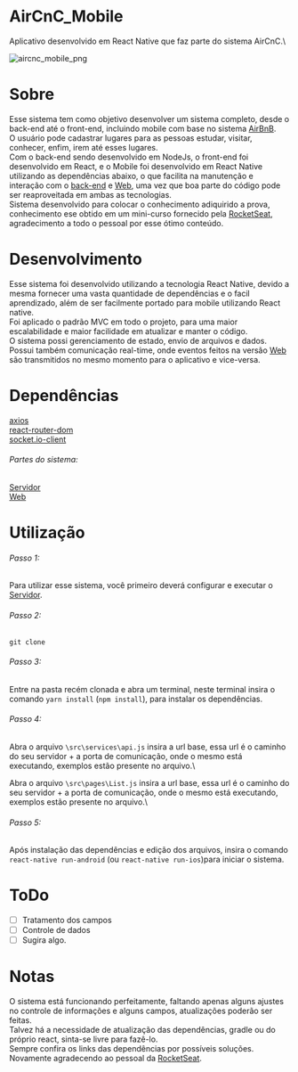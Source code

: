 # AirCnC_Mobile
Aplicativo desenvolvido em React Native que faz parte do sistema AirCnC.\

![aircnc_mobile_png](https://user-images.githubusercontent.com/41457134/66956445-cbd4c880-f03a-11e9-813c-bdc5ba874d91.png)

# Sobre
Esse sistema tem como objetivo desenvolver um sistema completo, desde o back-end até o front-end, incluindo mobile com base no sistema [AirBnB](https://www.airbnb.com.br/).\
O usuário pode cadastrar lugares para as pessoas estudar, visitar, conhecer, enfim, irem até esses lugares.\
Com o back-end sendo desenvolvido em NodeJs, o front-end foi desenvolvido em React, e o Mobile foi desenvolvido em React Native utilizando as dependências abaixo, o que facilita na manutenção e interação com o [back-end](https://github.com/diegodls/AirCnC_server) e [Web](https://github.com/diegodls/AirCnC_Web), uma vez que boa parte do código pode ser reaproveitada em ambas as tecnologias.\
Sistema desenvolvido para colocar o conhecimento adiquirido a prova, conhecimento ese obtido em um mini-curso fornecido pela [RocketSeat](https://rocketseat.com.br), agradecimento a todo o pessoal por esse ótimo conteúdo.

# Desenvolvimento
Esse sistema foi desenvolvido utilizando a tecnologia React Native, devido a mesma fornecer uma vasta quantidade de dependências e o facil aprendizado, além de ser facilmente portado para mobile utilizando React native.\
Foi aplicado o padrão MVC em todo o projeto, para uma maior escalabilidade e maior facilidade em atualizar e manter o código.\
O sistema possi gerenciamento de estado, envio de arquivos e dados.\
Possui também comunicação real-time, onde eventos feitos na versão [Web](https://github.com/diegodls/AirCnC_Web) são transmitidos no mesmo momento para o aplicativo e vice-versa.

# Dependências

[axios](https://www.npmjs.com/package/axios)\
[react-router-dom](https://www.npmjs.com/package/react-router-dom)\
[socket.io-client](https://www.npmjs.com/package/socket.io-client)

###### Partes do sistema:
[Servidor](https://github.com/diegodls/AirCnC_server)\
[Web](https://github.com/diegodls/AirCnC_Web)

# Utilização
###### Passo 1: 
Para utilizar esse sistema, você primeiro deverá configurar e executar o [Servidor](https://github.com/diegodls/AirCnC_server).

###### Passo 2: 
``git clone``

###### Passo 3:

Entre na pasta recém clonada e abra um terminal, neste terminal insira o comando ``yarn install`` (``npm install``), para instalar os dependências.

###### Passo 4: 
Abra o arquivo ``\src\services\api.js``  insira a url base, essa url é o caminho do seu servidor + a porta de comunicação, onde o mesmo está executando, exemplos estão presente no arquivo.\

Abra o arquivo ``\src\pages\List.js``  insira a url base, essa url é o caminho do seu servidor + a porta de comunicação, onde o mesmo está executando, exemplos estão presente no arquivo.\

###### Passo 5: 

Após instalação das dependências e edição dos arquivos, insira o comando ``react-native run-android`` (ou ``react-native run-ios``)para iniciar o sistema.

# ToDo
- [ ] Tratamento dos campos
- [ ] Controle de dados
- [ ] Sugira algo.

# Notas
O sistema está funcionando perfeitamente, faltando apenas alguns ajustes no controle de informações e alguns campos, atualizações poderão ser feitas.\
Talvez há a necessidade de atualização das dependências, gradle ou do próprio react, sinta-se livre para fazê-lo.\
Sempre confira os links das dependências por possíveis soluções.\
Novamente agradecendo ao pessoal da [RocketSeat](www.rocketseat.com).



